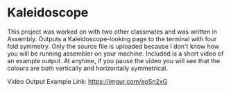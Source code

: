 # Kaleidoscope
This project was worked on with two other classmates and was written in Assembly. Outputs a Kaleidoscope-looking page to the terminal with four fold symmetry. 
Only the source file is uploaded because I don't know how you will be running assembler on your machine. Included is a short video of an example output. At anytime, if you pause the video you will see that the colours are both vertically and horizontally symmetrical. 




Video Output Example Link: https://imgur.com/eoSn2xG
